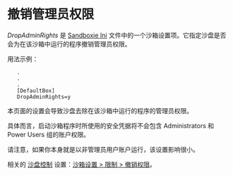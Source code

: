 # 撤销管理员权限

_DropAdminRights_ 是 [Sandboxie Ini](SandboxieIni.md) 文件中的一个沙箱设置项。它指定沙盘是否会为在该沙箱中运行的程序撤销管理员权限。

用法示例：

```
   .
   .
   .
   [DefaultBox]
   DropAdminRights=y
```

本页面的设置会导致沙盘去除在该沙箱中运行的程序的管理员权限。

具体而言，启动沙箱程序时所使用的安全凭据将不会包含 Administrators 和 Power Users 组的账户权限。

请注意，如果你本身就是以非管理员用户账户运行，该设置影响很小。

相关的 [沙盘控制](SandboxieControl.md) 设置：[沙箱设置 > 限制 > 撤销权限](RestrictionsSettings.md#drop-rights)。
